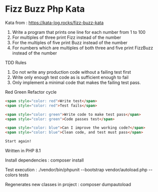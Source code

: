 # Fizz Buzz Php Kata

Kata from : https://kata-log.rocks/fizz-buzz-kata

1. Write a program that prints one line for each number from 1 to 100
2. For multiples of three print Fizz instead of the number
3. For the multiples of five print Buzz instead of the number
4. For numbers which are multiples of both three and five print FizzBuzz instead of the number

TDD Rules
1. Do not write any production code without a failing test first
2. Write only enough test code as is sufficient enough to fail
3. Only implement a minimal code that makes the failing test pass.

Red Green Refactor cycle
```html
<span style="color: red">Write test</span>
<span style="color: red">Test fails</span>

<span style="color: green">Write code to make test pass</span>
<span style="color: green">Code passes test</span>

<span style="color: blue">Can I improve the working code?</span>
<span style="color: blue">Clean code, and test must pass</span>

Start again!
```

Written in PHP 8.1

Install dependencies : 
composer install

Test execution :
./vendor/bin/phpunit --bootstrap vendor/autoload.php --colors tests

Regenerates new classes in project :
composer dumpautoload